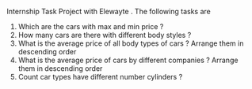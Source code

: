 Internship Task Project with Elewayte . The following tasks are 
1. Which are the cars with max and min price ?
2. How many cars are there with different body styles ?
3. What is the average price of all body types of cars ? Arrange them in descending order
4. What is the average price of cars by different companies ? Arrange them in descending order
5. Count car types have different number cylinders ?
